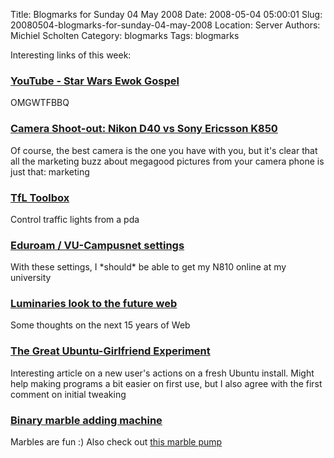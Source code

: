 Title: Blogmarks for Sunday 04 May 2008
Date: 2008-05-04 05:00:01
Slug: 20080504-blogmarks-for-sunday-04-may-2008
Location: Server
Authors: Michiel Scholten
Category: blogmarks
Tags: blogmarks

<p>Interesting links of this week:</p>
<h3><a href="http://www.youtube.com/watch?v=F3XBwVp7Fjs">YouTube - Star Wars Ewok Gospel</a></h3>
<p>OMGWTFBBQ</p>
<h3><a href="http://blog.se-nse.net/reviews/camera-shoot-out-nikon-d40-vs-sony-ericsson-k850/">Camera Shoot-out: Nikon D40 vs Sony Ericsson K850</a></h3>
<p>Of course, the best camera is the one you have with you, but it's clear that all the marketing buzz about megagood pictures from your camera phone is just that: marketing</p>
<h3><a href="http://homepage.ntlworld.com/vangelderp/">TfL Toolbox</a></h3>
<p>Control traffic lights from a pda</p>
<h3><a href="http://www.gbar.dtu.dk/index.php/Eduroam">Eduroam / VU-Campusnet settings</a></h3>
<p>With these settings, I *should* be able to get my N810 online at my university</p>
<h3><a href="http://news.bbc.co.uk/2/hi/technology/7373717.stm">Luminaries look to the future web</a></h3>
<p>Some thoughts on the next 15 years of Web</p>
<h3><a href="http://contentconsumer.wordpress.com/2008/04/27/is-ubuntu-useable-enough-for-my-girlfriend/">The Great Ubuntu-Girlfriend Experiment</a></h3>
<p>Interesting article on a new user's actions on a fresh Ubuntu install. Might help making programs a bit easier on first use, but I also agree with the first comment on initial tweaking</p>
<h3><a href="http://woodgears.ca/marbleadd/index.html">Binary marble adding machine</a></h3>
<p>Marbles are fun :) Also check out <a href="http://www.sentex.net/~mwandel/marbles/pump.html">this marble pump</a></p>
